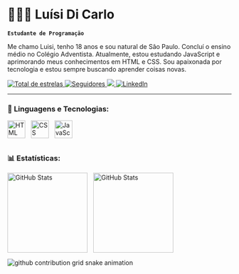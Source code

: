 
# 👩🏻‍💻 Luísi Di Carlo

**`Estudante de Programação`**

Me chamo Luisi, tenho 18 anos e sou natural de São Paulo. Concluí o ensino médio no Colégio Adventista. Atualmente, estou estudando JavaScript e aprimorando meus conhecimentos em HTML e CSS. Sou apaixonada por tecnologia e estou sempre buscando aprender coisas novas.

<p align="left">
   <a href="https://github.com/LuisiDiCarlo?tab=repositories&sort=stargazers">
      <img alt="Total de estrelas" title="Total de estrelas GitHub" src="https://custom-icon-badges.demolab.com/github/stars/LuisiDiCarlo?color=55960c&style=for-the-badge&labelColor=488207&logo=star"/>
   </a>
   <a href="https://github.com/LuisiDiCarlo?tab=followers">
      <img alt="Seguidores" title="Me siga no Github" src="https://custom-icon-badges.demolab.com/github/followers/LuisiDiCarlo?color=236ad3&labelColor=1155ba&style=for-the-badge&logo=person-add&label=Follow&logoColor=white"/>
   </a>
   <a href="mailto:luisidicarlo19@gmail.com">
      <img src="https://img.shields.io/badge/-Gmail-EA4335?style=for-the-badge&logo=gmail&logoColor=white" target="_blank">
   </a>
   <a href="https://www.linkedin.com/in/luísi-di-carlo-3450722aa" target="_blank">
      <img src="https://img.shields.io/badge/-LinkedIn-%230077B5?style=for-the-badge&logo=linkedin&logoColor=white" alt="LinkedIn">
   </a>
</p>






---

### 🤖 Linguagens e Tecnologias:

<img 
    align="left" 
    alt="HTML"
    title="HTML" 
    width="40px" 
    style="padding-right: 10px;" 
    src="https://cdn.jsdelivr.net/gh/devicons/devicon@latest/icons/html5/html5-original.svg" 
/>
<img 
    align="left" 
    alt="CSS" 
    title="CSS"
    width="40px" 
    style="padding-right: 10px;" 
    src="https://cdn.jsdelivr.net/gh/devicons/devicon@latest/icons/css3/css3-original.svg" 
/>
<img 
    align="left" 
    alt="JavaScript" 
    title="JavaScript"
    width="40px" 
    style="padding-right: 10px;" 
    src="https://cdn.jsdelivr.net/gh/devicons/devicon@latest/icons/javascript/javascript-original.svg"
/>

<br/>
<br/>
<br/>


### 📊 Estatísticas:

<p>
  <img 
    align="left" 
    alt="GitHub Stats" 
    height="180" 
    style="padding-right: 10px;" 
    src="https://github-readme-stats.vercel.app/api?username=LuisiDiCarlo&show_icons=true&theme=tokyonight&include_all_commits=true&locale=pt-br" 
  />
  <img 
      align="center" 
      alt="GitHub Stats"
      height="180em"
      style="padding-right: 10px;"
      src="https://github-readme-stats.vercel.app/api/top-langs/?username=aclr11&layout=compact&langs_count=7&theme=tokyonight&custom_title=Tecnologias"
  />
</p>

<picture align="center">
  <source media="(prefers-color-scheme: dark)" srcset="https://raw.githubusercontent.com/LuisiDiCarlo/LuisiDiCarlo/output/github-contribution-grid-snake-dark.svg">
  <source media="(prefers-color-scheme: light)" srcset="https://raw.githubusercontent.com/LuisiDiCarlo/LuisiDiCarlo/output/github-contribution-grid-snake-dark.svg">
  <img align="center" alt="github contribution grid snake animation" src="https://raw.githubusercontent.com/mari4souza/LuisiDiCarlo/output/github-contribution-grid-snake.svg">
</picture>


